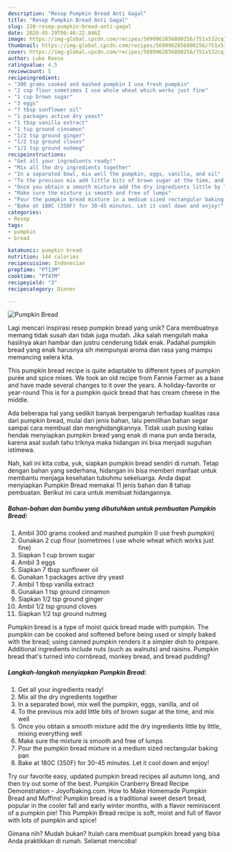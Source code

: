 ```yaml
---
description: "Resep Pumpkin Bread Anti Gagal"
title: "Resep Pumpkin Bread Anti Gagal"
slug: 220-resep-pumpkin-bread-anti-gagal
date: 2020-05-29T00:46:22.046Z
image: https://img-global.cpcdn.com/recipes/5699962856800256/751x532cq70/pumpkin-bread-recipe-main-photo.jpg
thumbnail: https://img-global.cpcdn.com/recipes/5699962856800256/751x532cq70/pumpkin-bread-recipe-main-photo.jpg
cover: https://img-global.cpcdn.com/recipes/5699962856800256/751x532cq70/pumpkin-bread-recipe-main-photo.jpg
author: Luke Reese
ratingvalue: 4.5
reviewcount: 5
recipeingredient:
- "300 grams cooked and mashed pumpkin I use fresh pumpkin"
- "2 cup flour sometimes I use whole wheat which works just fine"
- "1 cup brown sugar"
- "3 eggs"
- "7 tbsp sunflower oil"
- "1 packages active dry yeast"
- "1 tbsp vanilla extract"
- "1 tsp ground cinnamon"
- "1/2 tsp ground ginger"
- "1/2 tsp ground cloves"
- "1/2 tsp ground nutmeg"
recipeinstructions:
- "Get all your ingredients ready!"
- "Mix all the dry ingredients together"
- "In a separated bowl, mix well the pumpkin, eggs, vanilla, and oil"
- "To the previous mix add little bits of brown sugar at the time, and mix well"
- "Once you obtain a smooth mixture add the dry ingredients little by little, mixing everything well"
- "Make sure the mixture is smooth and free of lumps"
- "Pour the pumpkin bread mixture in a medium sized rectangular baking pan"
- "Bake at 180C (350F) for 30-45 minutes. Let it cool down and enjoy!"
categories:
- Resep
tags:
- pumpkin
- bread

katakunci: pumpkin bread 
nutrition: 144 calories
recipecuisine: Indonesian
preptime: "PT13M"
cooktime: "PT47M"
recipeyield: "3"
recipecategory: Dinner

---
```



![Pumpkin Bread](https://img-global.cpcdn.com/recipes/5699962856800256/751x532cq70/pumpkin-bread-recipe-main-photo.jpg)

Lagi mencari inspirasi resep pumpkin bread yang unik? Cara membuatnya memang tidak susah dan tidak juga mudah. Jika salah mengolah maka hasilnya akan hambar dan justru cenderung tidak enak. Padahal pumpkin bread yang enak harusnya sih mempunyai aroma dan rasa yang mampu memancing selera kita.

This pumpkin bread recipe is quite adaptable to different types of pumpkin purée and spice mixes. We took an old recipe from Fannie Farmer as a base and have made several changes to it over the years. A holiday-favorite or year-round This is for a pumpkin quick bread that has cream cheese in the middle.

Ada beberapa hal yang sedikit banyak berpengaruh terhadap kualitas rasa dari pumpkin bread, mulai dari jenis bahan, lalu pemilihan bahan segar sampai cara membuat dan menghidangkannya. Tidak usah pusing kalau hendak menyiapkan pumpkin bread yang enak di mana pun anda berada, karena asal sudah tahu triknya maka hidangan ini bisa menjadi suguhan istimewa.


Nah, kali ini kita coba, yuk, siapkan pumpkin bread sendiri di rumah. Tetap dengan bahan yang sederhana, hidangan ini bisa memberi manfaat untuk membantu menjaga kesehatan tubuhmu sekeluarga. Anda dapat menyiapkan Pumpkin Bread memakai 11 jenis bahan dan 8 tahap pembuatan. Berikut ini cara untuk membuat hidangannya.

<!--inarticleads1-->

##### Bahan-bahan dan bumbu yang dibutuhkan untuk pembuatan Pumpkin Bread:

1. Ambil 300 grams cooked and mashed pumpkin (I use fresh pumpkin)
1. Gunakan 2 cup flour (sometimes I use whole wheat which works just fine)
1. Siapkan 1 cup brown sugar
1. Ambil 3 eggs
1. Siapkan 7 tbsp sunflower oil
1. Gunakan 1 packages active dry yeast
1. Ambil 1 tbsp vanilla extract
1. Gunakan 1 tsp ground cinnamon
1. Siapkan 1/2 tsp ground ginger
1. Ambil 1/2 tsp ground cloves
1. Siapkan 1/2 tsp ground nutmeg


Pumpkin bread is a type of moist quick bread made with pumpkin. The pumpkin can be cooked and softened before being used or simply baked with the bread; using canned pumpkin renders it a simpler dish to prepare. Additional ingredients include nuts (such as walnuts) and raisins. Pumpkin bread that&#39;s turned into cornbread, monkey bread, and bread pudding? 

<!--inarticleads2-->

##### Langkah-langkah menyiapkan Pumpkin Bread:

1. Get all your ingredients ready!
1. Mix all the dry ingredients together
1. In a separated bowl, mix well the pumpkin, eggs, vanilla, and oil
1. To the previous mix add little bits of brown sugar at the time, and mix well
1. Once you obtain a smooth mixture add the dry ingredients little by little, mixing everything well
1. Make sure the mixture is smooth and free of lumps
1. Pour the pumpkin bread mixture in a medium sized rectangular baking pan
1. Bake at 180C (350F) for 30-45 minutes. Let it cool down and enjoy!


Try our favorite easy, updated pumpkin bread recipes all autumn long, and then try out some of the best. Pumpkin Cranberry Bread Recipe Demonstration - Joyofbaking.com. How to Make Homemade Pumpkin Bread and Muffins! Pumpkin bread is a traditional sweet desert bread, popular in the cooler fall and early winter months, with a flavor reminiscent of a pumpkin pie! This Pumpkin Bread recipe is soft, moist and full of flavor with lots of pumpkin and spice! 

Gimana nih? Mudah bukan? Itulah cara membuat pumpkin bread yang bisa Anda praktikkan di rumah. Selamat mencoba!
